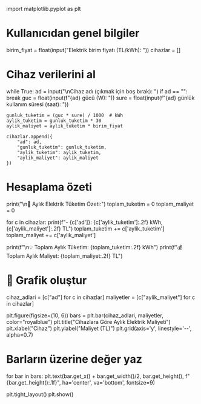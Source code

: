 import matplotlib.pyplot as plt

# Kullanıcıdan genel bilgiler
birim_fiyat = float(input("Elektrik birim fiyatı (TL/kWh): "))
cihazlar = []

# Cihaz verilerini al
while True:
    ad = input("\nCihaz adı (çıkmak için boş bırak): ")
    if ad == "":
        break
    guc = float(input(f"{ad} gücü (W): "))
    sure = float(input(f"{ad} günlük kullanım süresi (saat): "))

    gunluk_tuketim = (guc * sure) / 1000  # kWh
    aylik_tuketim = gunluk_tuketim * 30
    aylik_maliyet = aylik_tuketim * birim_fiyat

    cihazlar.append({
        "ad": ad,
        "gunluk_tuketim": gunluk_tuketim,
        "aylik_tuketim": aylik_tuketim,
        "aylik_maliyet": aylik_maliyet
    })

# Hesaplama özeti
print("\n🔋 Aylık Elektrik Tüketim Özeti:")
toplam_tuketim = 0
toplam_maliyet = 0

for c in cihazlar:
    print(f"- {c['ad']}: {c['aylik_tuketim']:.2f} kWh, {c['aylik_maliyet']:.2f} TL")
    toplam_tuketim += c['aylik_tuketim']
    toplam_maliyet += c['aylik_maliyet']

print(f"\n💡 Toplam Aylık Tüketim: {toplam_tuketim:.2f} kWh")
print(f"💰 Toplam Aylık Maliyet: {toplam_maliyet:.2f} TL")

# 🔸 Grafik oluştur
cihaz_adlari = [c["ad"] for c in cihazlar]
maliyetler = [c["aylik_maliyet"] for c in cihazlar]

plt.figure(figsize=(10, 6))
bars = plt.bar(cihaz_adlari, maliyetler, color="royalblue")
plt.title("Cihazlara Göre Aylık Elektrik Maliyeti")
plt.xlabel("Cihaz")
plt.ylabel("Maliyet (TL)")
plt.grid(axis='y', linestyle='--', alpha=0.7)

# Barların üzerine değer yaz
for bar in bars:
    plt.text(bar.get_x() + bar.get_width()/2, bar.get_height(),
             f"{bar.get_height():.1f}", ha='center', va='bottom', fontsize=9)

plt.tight_layout()
plt.show()

